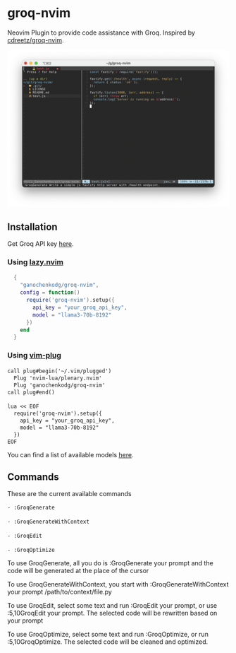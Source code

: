 # groq-nvim

Neovim Plugin to provide code assistance with Groq. Inspired by [cdreetz/groq-nvim](https://github.com/cdreetz/groq-nvim).

![screenshot](screenshot.png)

## Installation

Get Groq API key [here](https://console.groq.com/keys).

### Using [lazy.nvim](https://github.com/folke/lazy.nvim)

```lua
  {
    "ganochenkodg/groq-nvim",
    config = function()
      require('groq-nvim').setup({
        api_key = "your_groq_api_key",
        model = "llama3-70b-8192"
      })
    end
  }
```

### Using [vim-plug](https://github.com/junegunn/vim-plug)

```
call plug#begin('~/.vim/plugged')
  Plug 'nvim-lua/plenary.nvim'
  Plug 'ganochenkodg/groq-nvim'
call plug#end()

lua << EOF
  require('groq-nvim').setup({
    api_key = "your_groq_api_key",
    model = "llama3-70b-8192"
  })
EOF
```

You can find a list of available models [here](https://console.groq.com/docs/models).

## Commands

These are the current available commands

```
- :GroqGenerate

- :GroqGenerateWithContext

- :GroqEdit

- :GroqOptimize
```

To use GroqGenerate, all you do is :GroqGenerate your prompt and the code will be generated at the place of the cursor

To use GroqGenerateWithContext, you start with :GroqGenerateWithContext your prompt /path/to/context/file.py 

To use GroqEdit, select some text and run :GroqEdit your prompt, or use :5,10GroqEdit your prompt. The selected code will be rewritten based on your prompt

To use GroqOptimize, select some text and run :GroqOptimize, or run :5,10GroqOptimize. The selected code will be cleaned and optimized.

